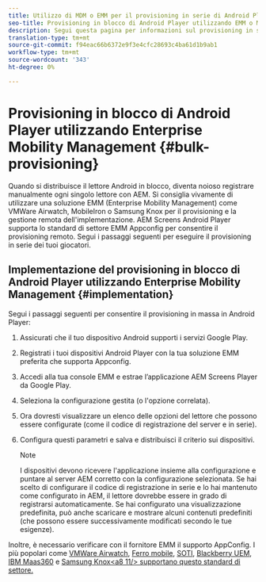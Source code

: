 ```yaml
---
title: Utilizzo di MDM o EMM per il provisioning in serie di Android Player
seo-title: Provisioning in blocco di Android Player utilizzando EMM o MDM
description: Segui questa pagina per informazioni sul provisioning in serie di Android Player utilizzando EMM o MDM
translation-type: tm+mt
source-git-commit: f94eac66b6372e9f3e4cfc28693c4ba61d1b9ab1
workflow-type: tm+mt
source-wordcount: '343'
ht-degree: 0%

---
```



# Provisioning in blocco di Android Player utilizzando Enterprise Mobility Management {#bulk-provisioning}

Quando si distribuisce il lettore Android in blocco, diventa noioso registrare manualmente ogni singolo lettore con AEM. Si consiglia vivamente di utilizzare una soluzione EMM (Enterprise Mobility Management) come VMWare Airwatch, MobileIron o Samsung Knox per il provisioning e la gestione remota dell&#39;implementazione. AEM Screens Android Player supporta lo standard di settore EMM Appconfig per consentire il provisioning remoto. Segui i passaggi seguenti per eseguire il provisioning in serie dei tuoi giocatori.

## Implementazione del provisioning in blocco di Android Player utilizzando Enterprise Mobility Management {#implementation}

Segui i passaggi seguenti per consentire il provisioning in massa in Android Player:

1. Assicurati che il tuo dispositivo Android supporti i servizi Google Play.
1. Registrati i tuoi dispositivi Android Player con la tua soluzione EMM preferita che supporta Appconfig.
1. Accedi alla tua console EMM e estrae l’applicazione AEM Screens Player da Google Play.
1. Seleziona la configurazione gestita (o l&#39;opzione correlata).
1. Ora dovresti visualizzare un elenco delle opzioni del lettore che possono essere configurate (come il codice di registrazione del server e in serie).
1. Configura questi parametri e salva e distribuisci il criterio sui dispositivi.

   >[!NOTE]
   >I dispositivi devono ricevere l&#39;applicazione insieme alla configurazione e puntare al server AEM corretto con la configurazione selezionata. Se hai scelto di configurare il codice di registrazione in serie e lo hai mantenuto come configurato in AEM, il lettore dovrebbe essere in grado di registrarsi automaticamente. Se hai configurato una visualizzazione predefinita, può anche scaricare e mostrare alcuni contenuti predefiniti (che possono essere successivamente modificati secondo le tue esigenze).

Inoltre, è necessario verificare con il fornitore EMM il supporto AppConfig. I più popolari come [VMWare Airwatch](https://docs.samsungknox.com/admin/uem/vm-configure-appconfig.htm), [Ferro mobile](https://docs.samsungknox.com/admin/uem/mobileiron2-configure-appconfig.htm), [SOTI](https://docs.samsungknox.com/admin/uem/soti-configure-appconfig.htm), [Blackberry UEM](https://docs.samsungknox.com/admin/uem/bb-configure-appconfig.htm), [IBM Maas360](https://docs.samsungknox.com/admin/uem/ibm-configure-appconfig.htm) e [Samsung Knox&lt;a8 11/> supportano questo standard di settore.](https://docs.samsungknox.com/admin/uem/km-configure-appconfig.htm)


